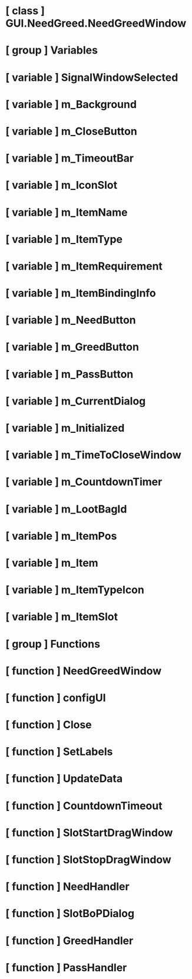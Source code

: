 # [ class ] GUI.NeedGreed.NeedGreedWindow

# [ group ] Variables

# [ variable ] SignalWindowSelected

# [ variable ] m_Background

# [ variable ] m_CloseButton

# [ variable ] m_TimeoutBar

# [ variable ] m_IconSlot

# [ variable ] m_ItemName

# [ variable ] m_ItemType

# [ variable ] m_ItemRequirement

# [ variable ] m_ItemBindingInfo

# [ variable ] m_NeedButton

# [ variable ] m_GreedButton

# [ variable ] m_PassButton

# [ variable ] m_CurrentDialog

# [ variable ] m_Initialized

# [ variable ] m_TimeToCloseWindow

# [ variable ] m_CountdownTimer

# [ variable ] m_LootBagId

# [ variable ] m_ItemPos

# [ variable ] m_Item

# [ variable ] m_ItemTypeIcon

# [ variable ] m_ItemSlot

# [ group ] Functions

# [ function ] NeedGreedWindow

# [ function ] configUI

# [ function ] Close

# [ function ] SetLabels

# [ function ] UpdateData

# [ function ] CountdownTimeout

# [ function ] SlotStartDragWindow

# [ function ] SlotStopDragWindow

# [ function ] NeedHandler

# [ function ] SlotBoPDialog

# [ function ] GreedHandler

# [ function ] PassHandler

